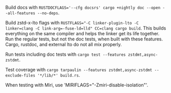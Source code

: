 Build docs with `RUSTDOCFLAGS='--cfg docsrs' cargo +nightly doc --open --all-features --no-deps`.

Build zstd-x-lto flags with `RUSTFLAGS="-C linker-plugin-lto -C linker=clang -C link-arg=-fuse-ld=lld" CC=clang cargo build`.
This builds everything on the same compiler and helps the linker get its life together.
Run the regular tests, but not the doc tests, when built with these features.
Cargo, rustdoc, and external lto do not all mix properly.

Run tests including doc tests with `cargo test --features zstdmt,async-zstdmt`.

Test coverage with `cargo tarpaulin --features zstdmt,async-zstdmt --exclude-files '*/lib/*' build.rs`.

When testing with Miri, use 'MIRIFLAGS="-Zmiri-disable-isolation"'.
